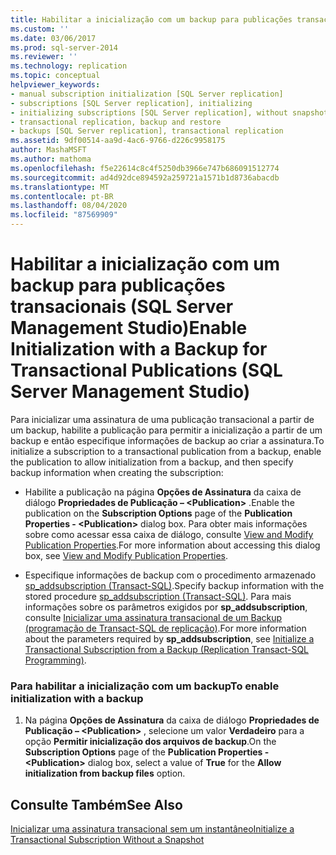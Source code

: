 ```yaml
---
title: Habilitar a inicialização com um backup para publicações transacionais (SQL Server Management Studio) | Microsoft Docs
ms.custom: ''
ms.date: 03/06/2017
ms.prod: sql-server-2014
ms.reviewer: ''
ms.technology: replication
ms.topic: conceptual
helpviewer_keywords:
- manual subscription initialization [SQL Server replication]
- subscriptions [SQL Server replication], initializing
- initializing subscriptions [SQL Server replication], without snapshots
- transactional replication, backup and restore
- backups [SQL Server replication], transactional replication
ms.assetid: 9df00514-aa9d-4ac6-9766-d226c9958175
author: MashaMSFT
ms.author: mathoma
ms.openlocfilehash: f5e22614c8c4f5250db3966e747b686091512774
ms.sourcegitcommit: ad4d92dce894592a259721a1571b1d8736abacdb
ms.translationtype: MT
ms.contentlocale: pt-BR
ms.lasthandoff: 08/04/2020
ms.locfileid: "87569909"
---
```

# <a name="enable-initialization-with-a-backup-for-transactional-publications-sql-server-management-studio"></a><span data-ttu-id="b9e12-102">Habilitar a inicialização com um backup para publicações transacionais (SQL Server Management Studio)</span><span class="sxs-lookup"><span data-stu-id="b9e12-102">Enable Initialization with a Backup for Transactional Publications (SQL Server Management Studio)</span></span>
  <span data-ttu-id="b9e12-103">Para inicializar uma assinatura de uma publicação transacional a partir de um backup, habilite a publicação para permitir a inicialização a partir de um backup e então especifique informações de backup ao criar a assinatura.</span><span class="sxs-lookup"><span data-stu-id="b9e12-103">To initialize a subscription to a transactional publication from a backup, enable the publication to allow initialization from a backup, and then specify backup information when creating the subscription:</span></span>  
  
-   <span data-ttu-id="b9e12-104">Habilite a publicação na página **Opções de Assinatura** da caixa de diálogo **Propriedades de Publicação – \<Publication>** .</span><span class="sxs-lookup"><span data-stu-id="b9e12-104">Enable the publication on the **Subscription Options** page of the **Publication Properties - \<Publication>** dialog box.</span></span> <span data-ttu-id="b9e12-105">Para obter mais informações sobre como acessar essa caixa de diálogo, consulte [View and Modify Publication Properties](publish/view-and-modify-publication-properties.md).</span><span class="sxs-lookup"><span data-stu-id="b9e12-105">For more information about accessing this dialog box, see [View and Modify Publication Properties](publish/view-and-modify-publication-properties.md).</span></span>  
  
-   <span data-ttu-id="b9e12-106">Especifique informações de backup com o procedimento armazenado [sp_addsubscription &#40;Transact-SQL&#41;](/sql/relational-databases/system-stored-procedures/sp-addsubscription-transact-sql).</span><span class="sxs-lookup"><span data-stu-id="b9e12-106">Specify backup information with the stored procedure [sp_addsubscription &#40;Transact-SQL&#41;](/sql/relational-databases/system-stored-procedures/sp-addsubscription-transact-sql).</span></span> <span data-ttu-id="b9e12-107">Para mais informações sobre os parâmetros exigidos por **sp_addsubscription**, consulte [Inicializar uma assinatura transacional de um Backup &#40;programação de Transact-SQL de replicação&#41;](initialize-a-transactional-subscription-from-a-backup.md).</span><span class="sxs-lookup"><span data-stu-id="b9e12-107">For more information about the parameters required by **sp_addsubscription**, see [Initialize a Transactional Subscription from a Backup &#40;Replication Transact-SQL Programming&#41;](initialize-a-transactional-subscription-from-a-backup.md).</span></span>  
  
### <a name="to-enable-initialization-with-a-backup"></a><span data-ttu-id="b9e12-108">Para habilitar a inicialização com um backup</span><span class="sxs-lookup"><span data-stu-id="b9e12-108">To enable initialization with a backup</span></span>  
  
1.  <span data-ttu-id="b9e12-109">Na página **Opções de Assinatura** da caixa de diálogo **Propriedades de Publicação – \<Publication>** , selecione um valor **Verdadeiro** para a opção **Permitir inicialização dos arquivos de backup**.</span><span class="sxs-lookup"><span data-stu-id="b9e12-109">On the **Subscription Options** page of the **Publication Properties - \<Publication>** dialog box, select a value of **True** for the **Allow initialization from backup files** option.</span></span>  
  
## <a name="see-also"></a><span data-ttu-id="b9e12-110">Consulte Também</span><span class="sxs-lookup"><span data-stu-id="b9e12-110">See Also</span></span>  
 [<span data-ttu-id="b9e12-111">Inicializar uma assinatura transacional sem um instantâneo</span><span class="sxs-lookup"><span data-stu-id="b9e12-111">Initialize a Transactional Subscription Without a Snapshot</span></span>](initialize-a-transactional-subscription-without-a-snapshot.md)  
  
  
